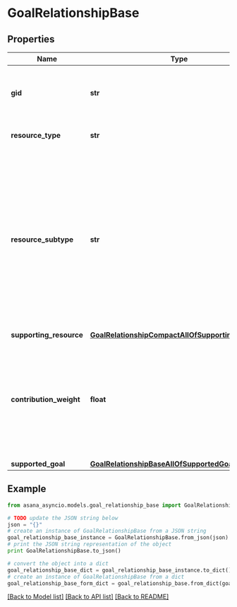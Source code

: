 # GoalRelationshipBase


## Properties

Name | Type | Description | Notes
------------ | ------------- | ------------- | -------------
**gid** | **str** | Globally unique identifier of the resource, as a string. | [optional] [readonly] 
**resource_type** | **str** | The base type of this resource. | [optional] [readonly] 
**resource_subtype** | **str** | The subtype of this resource. Different subtypes retain many of the same fields and behavior, but may render differently in Asana or represent resources with different semantic meaning. | [optional] [readonly] 
**supporting_resource** | [**GoalRelationshipCompactAllOfSupportingResource**](GoalRelationshipCompactAllOfSupportingResource.md) |  | [optional] 
**contribution_weight** | **float** | The weight that the supporting resource&#39;s progress contributes to the supported goal&#39;s progress. This can only be 0 or 1. | [optional] 
**supported_goal** | [**GoalRelationshipBaseAllOfSupportedGoal**](GoalRelationshipBaseAllOfSupportedGoal.md) |  | [optional] 

## Example

```python
from asana_asyncio.models.goal_relationship_base import GoalRelationshipBase

# TODO update the JSON string below
json = "{}"
# create an instance of GoalRelationshipBase from a JSON string
goal_relationship_base_instance = GoalRelationshipBase.from_json(json)
# print the JSON string representation of the object
print GoalRelationshipBase.to_json()

# convert the object into a dict
goal_relationship_base_dict = goal_relationship_base_instance.to_dict()
# create an instance of GoalRelationshipBase from a dict
goal_relationship_base_form_dict = goal_relationship_base.from_dict(goal_relationship_base_dict)
```
[[Back to Model list]](../README.md#documentation-for-models) [[Back to API list]](../README.md#documentation-for-api-endpoints) [[Back to README]](../README.md)


